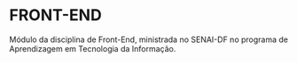 # FRONT-END
Módulo da disciplina de Front-End, ministrada no SENAI-DF no programa de Aprendizagem em Tecnologia da Informação.

